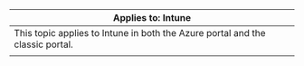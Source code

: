 |Applies to: Intune |
|--|
|This topic applies to Intune in both the Azure portal and the classic portal.|
| |

